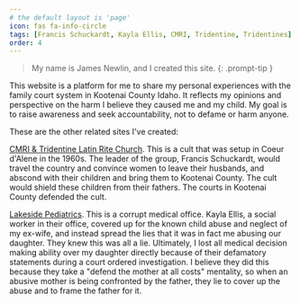 ```yaml
---
# the default layout is 'page'
icon: fas fa-info-circle
tags: [Francis Schuckardt, Kayla Ellis, CMRI, Tridentine, Tridentines]
order: 4
---
```


> My name is James Newlin, and I created this site.
{: .prompt-tip }

This website is a platform for me to share my personal experiences with the family court system in Kootenai County Idaho. It reflects my opinions and perspective on the harm I believe they caused me and my child. My goal is to raise awareness and seek accountability, not to defame or harm anyone.

These are the other related sites I've created:

[CMRI & Tridentine Latin Rite Church](https://www.tridentines.com/). This is a cult that was setup in Coeur d'Alene in the 1960s. The leader of the group, Francis Schuckardt, would travel the country and convince women to leave their husbands, and abscond with their children and bring them to Kootenai County. The cult would shield these children from their fathers. The courts in Kootenai County defended the cult.

[Lakeside Pediatrics](https://www.lakesidepediatrics.net/). This is a corrupt medical office. Kayla Ellis, a social worker in their office, covered up for the known child abuse and neglect of my ex-wife, and instead spread the lies that it was in fact me abusing our daughter. They knew this was all a lie. Ultimately, I lost all medical decision making ability over my daughter directly because of their defamatory statements during a court ordered investigation. I believe they did this because they take a "defend the mother at all costs" mentality, so when an abusive mother is being confronted by the father, they lie to cover up the abuse and to frame the father for it.
